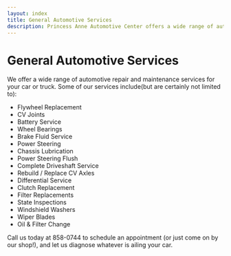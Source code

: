 ```yaml
---
layout: index
title: General Automotive Services
description: Princess Anne Automotive Center offers a wide range of automotive repair and maintenance services. If you don't see your issue listed, don't hesitate to call us at 757-858-0744 for more information.
---
```


General Automotive Services
===========================

We offer a wide range of automotive repair and maintenance services for your car or truck.
Some of our services include(but are certainly not limited to):

* Flywheel Replacement
* CV Joints
* Battery Service
* Wheel Bearings
* Brake Fluid Service
* Power Steering
* Chassis Lubrication
* Power Steering Flush
* Complete Driveshaft Service
* Rebuild / Replace CV Axles
* Differential Service
* Clutch Replacement
* Filter Replacements
* State Inspections
* Windshield Washers
* Wiper Blades
* Oil & Filter Change

Call us today at 858-0744 to schedule an appointment (or just come on by our shop!), and let us diagnose whatever is ailing your car.